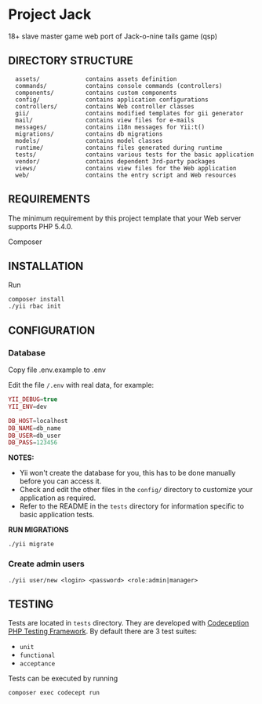 Project Jack
============================
18+ slave master game
web port of Jack-o-nine tails game (qsp)


DIRECTORY STRUCTURE
-------------------

      assets/             contains assets definition
      commands/           contains console commands (controllers)
      components/         contains custom components
      config/             contains application configurations
      controllers/        contains Web controller classes
      gii/                contains modified templates for gii generator
      mail/               contains view files for e-mails
      messages/           contains i18n messages for Yii:t()
      migrations/         contains db migrations
      models/             contains model classes
      runtime/            contains files generated during runtime
      tests/              contains various tests for the basic application
      vendor/             contains dependent 3rd-party packages
      views/              contains view files for the Web application
      web/                contains the entry script and Web resources



REQUIREMENTS
------------

The minimum requirement by this project template that your Web server supports PHP 5.4.0.

Composer

INSTALLATION
------------

Run
```
composer install
./yii rbac init
```

CONFIGURATION
-------------

### Database

Copy file .env.example to .env

Edit the file `/.env` with real data, for example:

```php
YII_DEBUG=true
YII_ENV=dev

DB_HOST=localhost
DB_NAME=db_name
DB_USER=db_user
DB_PASS=123456
```

**NOTES:**
- Yii won't create the database for you, this has to be done manually before you can access it.
- Check and edit the other files in the `config/` directory to customize your application as required.
- Refer to the README in the `tests` directory for information specific to basic application tests.

**RUN MIGRATIONS**
```
./yii migrate
```

### Create admin users
```
./yii user/new <login> <password> <role:admin|manager>
```

TESTING
-------

Tests are located in `tests` directory. They are developed with [Codeception PHP Testing Framework](http://codeception.com/).
By default there are 3 test suites:

- `unit`
- `functional`
- `acceptance`

Tests can be executed by running

```
composer exec codecept run
``` 
